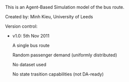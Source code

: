 This is an Agent-Based Simulation model of the bus route. 

Created by: Minh Kieu, University of Leeds

Version control: 

- v1.0: 5th Nov 2011

  A single bus route
  
  Random passenger demand (uniformly distributed)
  
  No dataset used
  
  No state trasition capabilities (not DA-ready)
  
